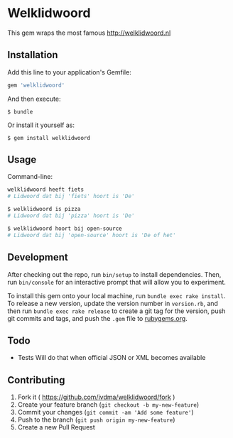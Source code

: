 # Welklidwoord

This gem wraps the most famous http://welklidwoord.nl

## Installation

Add this line to your application's Gemfile:

```ruby
gem 'welklidwoord'
```

And then execute:

    $ bundle

Or install it yourself as:

    $ gem install welklidwoord

## Usage

Command-line:

```bash
welklidwoord heeft fiets
# Lidwoord dat bij 'fiets' hoort is 'De'

$ welklidwoord is pizza
# Lidwoord dat bij 'pizza' hoort is 'De'

$ welklidwoord hoort bij open-source
# Lidwoord dat bij 'open-source' hoort is 'De of het'
```

## Development

After checking out the repo, run `bin/setup` to install dependencies. Then, run `bin/console` for an interactive prompt that will allow you to experiment.

To install this gem onto your local machine, run `bundle exec rake install`. To release a new version, update the version number in `version.rb`, and then run `bundle exec rake release` to create a git tag for the version, push git commits and tags, and push the `.gem` file to [rubygems.org](https://rubygems.org).

## Todo

* Tests
  Will do that when official JSON or XML becomes available

## Contributing

1. Fork it ( https://github.com/ivdma/welklidwoord/fork )
2. Create your feature branch (`git checkout -b my-new-feature`)
3. Commit your changes (`git commit -am 'Add some feature'`)
4. Push to the branch (`git push origin my-new-feature`)
5. Create a new Pull Request
